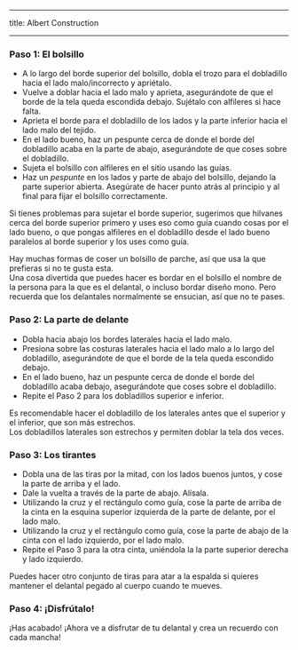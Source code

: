 ***

title: Albert Construction

***

### Paso 1: El bolsillo

-   A lo largo del borde superior del bolsillo, dobla el trozo para el dobladillo hacia el lado malo/incorrecto y apriétalo.
-   Vuelve a doblar hacia el lado malo y aprieta, asegurándote de que el borde de la tela queda escondida debajo. Sujétalo con alfileres si hace falta.
-   Aprieta el borde para el dobladillo de los lados y la parte inferior hacia el lado malo del tejido.
-   En el lado bueno, haz un pespunte cerca de donde el borde del dobladillo acaba en la parte de abajo, asegurándote de que coses sobre el dobladillo.
-   Sujeta el bolsillo con alfileres en el sitio usando las guías.
-   Haz un *pespunte* en los lados y parte de abajo del bolsillo, dejando la parte superior abierta. Asegúrate de hacer punto atrás al principio y al final para fijar el bolsillo correctamente.

<Tip>

Si tienes problemas para sujetar el borde superior, sugerimos que hilvanes cerca del borde superior primero y uses eso como guía cuando cosas por el lado bueno, o que pongas alfileres en el dobladillo desde el lado bueno paralelos al borde superior y los uses como guía.

</Tip>

<Note>

Hay muchas formas de coser un bolsillo de parche, así que usa la que prefieras si no te gusta esta.\
Una cosa divertida que puedes hacer es bordar en el bolsillo el nombre de la persona para la que es el delantal, o incluso bordar diseño mono. Pero recuerda que los delantales normalmente se ensucian, así que no te pases.

</Note>

### Paso 2: La parte de delante

-   Dobla hacia abajo los bordes laterales hacia el lado malo.
-   Presiona sobre las costuras laterales hacia el lado malo a lo largo del dobladillo, asegurándote de que el borde de la tela queda escondido debajo.
-   En el lado bueno, haz un pespunte cerca de donde el borde del dobladillo acaba debajo, asegurándote que coses sobre el dobladillo.
-   Repite el Paso 2 para los dobladillos superior e inferior.

<Note>

Es recomendable hacer el dobladillo de los laterales antes que el superior y el inferior, que son más estrechos.\
Los dobladillos laterales son estrechos y permiten doblar la tela dos veces.

</Note>

### Paso 3: Los tirantes

-   Dobla una de las tiras por la mitad, con los lados buenos juntos, y cose la parte de arriba y el lado.
-   Dale la vuelta a través de la parte de abajo. Alísala.
-   Utilizando la cruz y el rectángulo como guía, cose la parte de arriba de la cinta en la esquina superior izquierda de la parte de delante, por el lado malo.
-   Utilizando la cruz y el rectángulo como guía, cose la parte de abajo de la cinta con el lado izquierdo, por el lado malo.
-   Repite el Paso 3 para la otra cinta, uniéndola la la parte superior derecha y lado izquierdo.

<Note>

Puedes hacer otro conjunto de tiras para atar a la espalda si quieres mantener el delantal pegado al cuerpo cuando te mueves.

</Note>

### Paso 4: ¡Disfrútalo!

¡Has acabado! ¡Ahora ve a disfrutar de tu delantal y crea un recuerdo con cada mancha!
